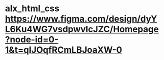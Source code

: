 # alx_html_css https://www.figma.com/design/dyYL6Ku4WG7vsdpwvlcJZC/Homepage?node-id=0-1&t=qIJOqfRCmLBJoaXW-0
